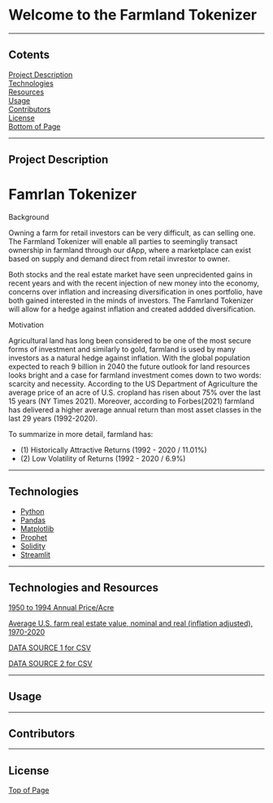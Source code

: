 # Welcome to the Farmland Tokenizer
***
<a id="Top-of-Page"></a>

## <a id="Contents">Cotents</a>
[Project Description](#Project-Description)<br>
[Technologies](#Technologies)<br>
[Resources](#Resources)<br>
[Usage](#Usage)<br>
[Contributors](#Contributors)<br>
[License](#License)<br>
[Bottom of Page](#Bottom-of-Page)<br>

***
## <a id="Project-Description">Project Description</a>
# Famrlan Tokenizer 
Background
<p> Owning a farm for retail investors can be very difficult, as can selling one. The Farmland Tokenizer will enable all parties to seemingliy transact ownership in farmland through our dApp, where a marketplace can exist based on supply and demand direct from retail invrestor to owner.
</p>

<p> Both stocks and the real estate market have seen unprecidented gains in recent years and with the recent injection of new money into the economy, concerns over inflation and increasing diversification in ones portfolio, have both gained interested in the minds of investors. The Famrland Tokenizer will allow for a hedge against inflation and created addded diversification.
</p>

Motivation
<p> Agricultural land has long been considered to be one of the most secure forms of investment and similarly to gold, farmland is used by many investors as a natural hedge against inflation.
With the global population expected to reach 9 billion in 2040 the future outlook for land resources looks bright and a case for farmland investment comes down to two words: scarcity and necessity.
According to the US Department of Agriculture the average price of an acre of U.S. cropland has risen about 75% over the last 15 years (NY Times 2021). Moreover, according to Forbes(2021) farmland has delivered a higher average annual return than most asset classes in the last 29 years (1992-2020). 

To summarize in more detail, farmland has:
* (1) Historically Attractive Returns (1992 - 2020 / 11.01%)
* (2) Low Volatility of Returns (1992 - 2020 / 6.9%)

</p>

***
## <a id="Technologies">Technologies</a>
* [Python](https://docs.python.org/release/3.8.0/)
* [Pandas](https://pandas.pydata.org/docs/)
* [Matplotlib](https://matplotlib.org/3.1.0/contents.html)
* [Prophet](https://facebook.github.io/prophet/docs/quick_start.html)
* [Solidity](https://docs.soliditylang.org/en/v0.8.10/)
* [Streamlit](https://docs.streamlit.io/library/get-started)

***
## <a id="Resources">Technologies and Resources</a>
[1950 to 1994 Annual Price/Acre](https://www.ers.usda.gov/media/8648/sb738ab.xls)

[Average U.S. farm real estate value, nominal and real (inflation adjusted), 1970-2020](https://www.ers.usda.gov/webdocs/charts/55910/farmrealestatevalue2020_d.html?v=1175.2)

[DATA SOURCE 1 for CSV](https://usda.library.cornell.edu/concern/publications/pn89d6567?locale=en#release-items)

[DATA SOURCE 2 for CSV](https://www.nrcs.usda.gov/wps/portal/nrcs/detail/national/technical/econ/references/?cid=nrcs143_009723)
***
## <a id="Usage">Usage</a>

***
## <a id="Contributors">Contributors</a>


***
## <a id="License">License</a>


[Top of Page](#Top-of-Page)<br>
<a id="Bottom-of-Page"></a>
